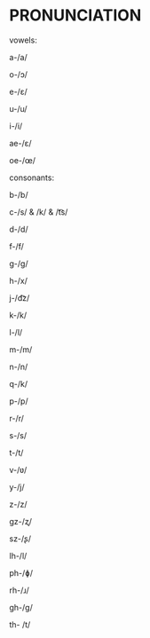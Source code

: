 # PRONUNCIATION

vowels:



a-/a/

o-/ɔ/

e-/ɛ/

u-/u/

i-/i/

ae-/ɛ/

oe-/œ/


consonants:



b-/b/

c-/s/ & /k/ & /t͡s/

d-/d/

f-/f/

g-/g/

h-/x/

j-/d͡z/

k-/k/

l-/l/

m-/m/

n-/n/

q-/k/

p-/p/

r-/r/

s-/s/

t-/t/

v-/ʋ/

y-/j/

z-/z/

gz-/ʐ/

sz-/ʂ/

lh-/l/

ph-/ɸ/

rh-/ɹ/

gh-/g/

th- /t/

